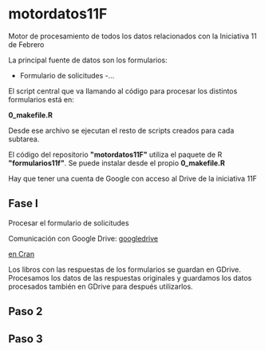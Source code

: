# motordatos11F
Motor de procesamiento de todos los datos relacionados con la Iniciativa 11 de Febrero

La principal fuente de datos son los formularios:
- Formulario de solicitudes
-...


El script central que va llamando al código para procesar los distintos formularios está en:

**0_makefile.R**

Desde ese archivo se ejecutan el resto de scripts creados para cada subtarea.

El código del repositorio **"motordatos11F"** utiliza el paquete de R **"formularios11f"**. Se puede instalar desde el propio **0_makefile.R**

Hay que tener una cuenta de Google con acceso al Drive de la iniciativa 11F

## Fase I

Procesar el formulario de solicitudes

Comunicación con Google Drive: [googledrive](https://googledrive.tidyverse.org/)

[en Cran](https://cran.r-project.org/web/packages/googledrive/googledrive.pdf)

Los libros con las respuestas de los formularios se guardan en GDrive. Procesamos los datos de las respuestas originales y guardamos los datos procesados también en GDrive para después utilizarlos.



## Paso 2




## Paso 3
